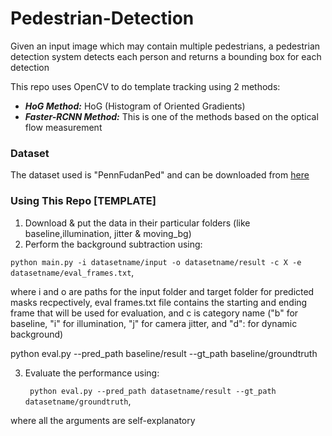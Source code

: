 # Pedestrian-Detection
Given an input image which may contain multiple pedestrians, a pedestrian detection system detects each person and returns a bounding box for each detection


This repo uses OpenCV to do template tracking using 2 methods:
* ***HoG Method:*** HoG (Histogram of Oriented Gradients)
* ***Faster-RCNN Method:*** This is one of the methods based on the optical flow measurement

### Dataset ###
The dataset used is "PennFudanPed" and can be downloaded from [here](https://www.cis.upenn.edu/~jshi/ped_html)

### Using This Repo [TEMPLATE] ###
1. Download & put the data in their particular folders (like baseline,illumination, jitter & moving_bg)
2. Perform the background subtraction using:

  ` python main.py -i datasetname/input -o datasetname/result -c X -e datasetname/eval_frames.txt `,
  
  where i and o are paths for the input folder and target folder for predicted masks recpectively,
  eval frames.txt file contains the starting and ending frame that will be used for evaluation,
  and c is category name ("b" for baseline, "i" for illumination, "j" for camera jitter, and "d": for dynamic background)
  
  python eval.py --pred_path baseline/result --gt_path baseline/groundtruth
  
3. Evaluate the performance using:

    ` python eval.py --pred_path datasetname/result --gt_path datasetname/groundtruth`,
  
  where all the arguments are self-explanatory
